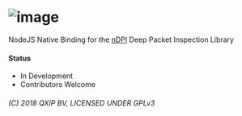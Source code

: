 # ![image](https://user-images.githubusercontent.com/1423657/36633764-503e637e-199b-11e8-8784-117a04167ce6.png)

NodeJS Native Binding for the [nDPI](https://github.com/ntop/ndpi) Deep Packet Inspection Library

#### Status
* In Development
* Contributors Welcome

###### (C) 2018 QXIP BV, LICENSED UNDER GPLv3


